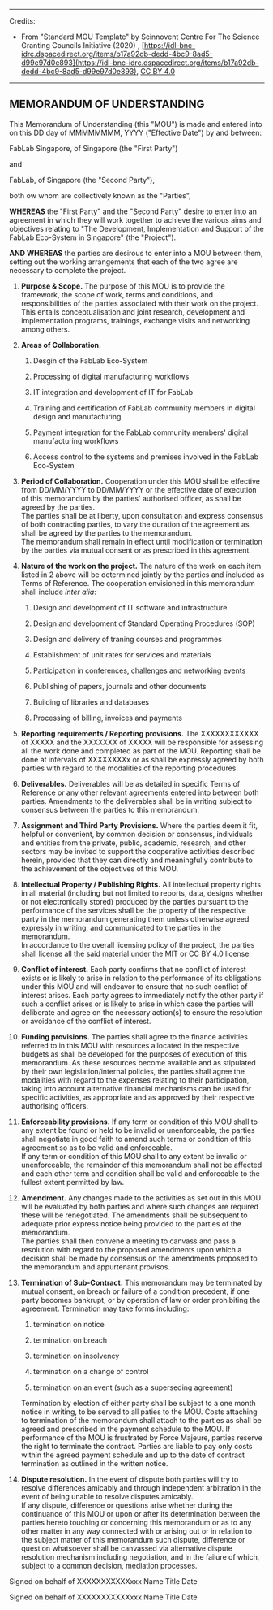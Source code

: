 ----------------------------------------------------------------------------

Credits:

* From "Standard MOU Template" by Scinnovent Centre For The Science Granting Councils Initiative (2020) , [https://idl-bnc-idrc.dspacedirect.org/items/b17a92db-dedd-4bc9-8ad5-d99e97d0e893](https://idl-bnc-idrc.dspacedirect.org/items/b17a92db-dedd-4bc9-8ad5-d99e97d0e893), [CC BY 4.0](https://creativecommons.org/licenses/by/4.0/)

----------------------------------------------------------------------------

## MEMORANDUM OF UNDERSTANDING

This Memorandum of Understanding (this "MOU") is made and entered into on this DD day of MMMMMMMM, YYYY ("Effective Date") by and between:

FabLab Singapore, of Singapore (the "First Party")

and

FabLab, of Singapore (the "Second Party"),

both ow whom are collectively known as the "Parties",

**WHEREAS** the "First Party" and the "Second Party" desire to enter into an agreement in which they will work together to achieve the various aims and objectives relating to "The Development, Implementation and Support of the FabLab Eco-System in Singapore" (the "Project").

**AND WHEREAS** the parties are desirous to enter into a MOU between them, setting out the working arrangements that each of the two agree are necessary to complete the project.

1. **Purpose & Scope.**
   The purpose of this MOU is to provide the framework, the scope of work, terms and conditions, and responsibilities of the parties associated with their work on the project. This entails conceptualisation and joint research, development and implementation programs, trainings, exchange visits and networking among others.

2. **Areas of Collaboration.**
   
   1. Desgin of the FabLab Eco-System
   
   2. Processing of digital manufacturing workflows
   
   3. IT integration and development of IT for FabLab
   
   4. Training and certification of FabLab community members in digital design and manufacturing
   
   5. Payment integration for the FabLab community members' digital manufacturing workflows
   
   6. Access control to the systems and premises involved in the FabLab Eco-System

3. **Period of Collaboration.**
   Cooperation under this MOU shall be effective from DD/MM/YYYY to DD/MM/YYYY or the effective date of execution of this memorandum by the parties' authorised officer, as shall be agreed by the parties.<br>The parties shall be at liberty, upon consultation and express consensus of both contracting parties, to vary the duration of the agreement as shall be agreed by the parties to the memorandum.<br>The memorandum shall remain in effect until modification or termination by the parties via mutual consent or as prescribed in this agreement.

4. **Nature of the work on the project.**
   The nature of the work on each item listed in 2 above will be determined jointly by the parties and included as Terms of Reference. The cooperation envisioned in this memorandum shall include *inter alia*:
   
   1. Design and development of IT software and infrastructure
   
   2. Design and development of Standard Operating Procedures (SOP)
   
   3. Design and delivery of traning courses and programmes
   
   4. Establishment of unit rates for services and materials
   
   5. Participation in conferences, challenges and networking events
   
   6. Publishing of papers, journals and other documents
   
   7. Building of libraries and databases
   
   8. Processing of billing, invoices and payments

5. **Reporting requirements / Reporting provisions.**
   The XXXXXXXXXXXX of XXXXX and the XXXXXXX of XXXXX will be responsible for assessing all the work done and completed as part of the MOU. Reporting shall be done at intervals of XXXXXXXXx or as shall be expressly agreed by both parties with regard to the modalities of the reporting procedures.

6. **Deliverables.**
   Deliverables will be as detailed in specific Terms of Reference or any other relevant agreements entered into between both parties. Amendments to the deliverables shall be in writing subject to consensus between the parties to this memorandum.

7. **Assignment and Third Party Provisions.**
   Where the parties deem it fit, helpful or convenient, by common decision or consensus, individuals and entities from the private, public, academic, research, and other sectors may be invited to support the cooperative activities described herein, provided that they can directly and meaningfully contribute to the achievement of the objectives of this MOU.

8. **Intellectual Property / Publishing Rights.**
   All intellectual property rights in all material (including but not limited to reports, data, designs whether or not electronically stored) produced by the parties pursuant to the performance of the services shall be the property of the respective party in the memorandum generating them unless otherwise agreed expressly in writing, and communicated to the parties in the memorandum.<br>In accordance to the overall licensing policy of the project, the parties shall license all the said material under the MIT or CC BY 4.0 license.

9. **Conflict of interest.**
   Each party confirms that no conflict of interest exists or is likely to arise in relation to the performance of its obligations under this MOU and will endeavor to ensure that no such conflict of interest arises. Each party agrees to immediately notify the other party if such a conflict arises or is likely to arise in which case the parties will deliberate and agree on the necessary action(s) to ensure the resolution or avoidance of the conflict of interest.

10. **Funding provisions.**
    The parties shall agree to the finance activities referred to in this MOU with resources allocated in the respective budgets as shall be developed for the purposes of execution of this memorandum. As these resources become available and as stipulated by their own legislation/internal policies, the parties shall agree the modalities with regard to the expenses relating to their participation, taking into account alternative financial mechanisms can be used for specific activities, as appropriate and as approved by their respective authorising officers.

11. **Enforceability provisions.**
    If any term or condition of this MOU shall to any extent be found or held to be invalid or unenforceable, the parties shall negotiate in good faith to amend such terms or condition of this agreement so as to be valid and enforceable.<br>If any term or condition of this MOU shall to any extent be invalid or unenforceable, the remainder of this memorandum shall not be affected and each other term and condition shall be valid and enforceable to the fullest extent permitted by law.

12. **Amendment.**
    Any changes made to the activities as set out in this MOU will be evaluated by both parties and where such changes are required these will be renegotiated. The amendments shall be subsequent to adequate prior express notice being provided to the parties of the memorandum.<br>The parties shall then convene a meeting to canvass and pass a resolution with regard to the proposed amendments upon which a decision shall be made by consensus on the amendments proposed to the memorandum and appurtenant provisos.

13. **Termination of Sub-Contract.**
    This memorandum may be terminated by mutual consent, on breach or failure of a condition precedent, if one party becomes bankrupt, or by operation of law or order prohibiting the agreement. Termination may take forms including:
    
    1. termination on notice
    
    2. termination on breach
    
    3. termination on insolvency
    
    4. termination on a change of control
    
    5. termination on an event (such as a superseding agreement)
    
    Termination by election of either party shall be subject to a one month notice in writing, to be served to all paties to the MOU. Costs attaching to termination of the memorandum shall attach to the parties as shall be agreed and prescribed in the payment schedule to the MOU. If performance of the MOU is frustrated by Force Majeure, parties reserve the right to terminate the contract. Parties are liable to pay only costs within the agreed payment schedule and up to the date of contract termination as outlined in the written notice.

14. **Dispute resolution.**
    In the event of dispute both parties will try to resolve differences amicably and through independent arbitration in the event of being unable to resolve disputes amicably.<br>If any dispute, difference or questions arise whether during the continuance of this MOU or upon or after its determination between the parties hereto touching or concerning this memorandum or as to any other matter in any way connected with or arising out or in relation to the subject matter of this memorandum such dispute, difference or question whatsoever shall be canvassed via alternative dispute resolution mechanism including negotiation, and in the failure of which, subject to a common decision, mediation processes.

Signed on behalf of XXXXXXXXXXXxxx
Name
Title
Date

Signed on behalf of XXXXXXXXXXXxxx
Name
Title
Date
